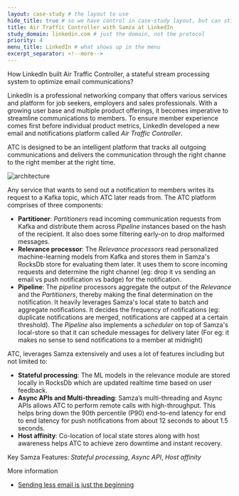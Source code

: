 ```yaml
---
layout: case-study # the layout to use
hide_title: true # so we have control in case-study layout, but can still use page
title: Air Traffic Controller with Samza at LinkedIn
study_domain: linkedin.com # just the domain, not the protocol
priority: 4
menu_title: LinkedIn # what shows up in the menu
excerpt_separator: <!--more-->
---
```

<!--
   Licensed to the Apache Software Foundation (ASF) under one or more
   contributor license agreements.  See the NOTICE file distributed with
   this work for additional information regarding copyright ownership.
   The ASF licenses this file to You under the Apache License, Version 2.0
   (the "License"); you may not use this file except in compliance with
   the License.  You may obtain a copy of the License at

       http://www.apache.org/licenses/LICENSE-2.0

   Unless required by applicable law or agreed to in writing, software
   distributed under the License is distributed on an "AS IS" BASIS,
   WITHOUT WARRANTIES OR CONDITIONS OF ANY KIND, either express or implied.
   See the License for the specific language governing permissions and
   limitations under the License.
-->

How LinkedIn built Air Traffic Controller, a stateful stream processing system to optimize email communications?

<!--more-->

LinkedIn is a professional networking company that offers various services and platform for job seekers, employers and sales professionals. With a growing user base and multiple product offerings, it becomes imperative to streamline communications to members. To ensure member experience comes first before individual product metrics, LinkedIn developed a new email and notifications platform called *Air Traffic Controller*.

ATC is designed to be an intelligent platform that tracks all outgoing communications and delivers the communication through the right channe to the right member at the right time.

<img src="/img/{{site.version}}/case-studies/linkedin-atc-samza-pipeline.png" alt="architecture" style="max-width: 80%; height: auto;" onclick="window.open(this.src)"/>

Any service that wants to send out a notification to members writes its request to a Kafka topic, which ATC later reads from. The ATC platform comprises of three components:

- **Partitioner**: _Partitioners_ read incoming communication requests from Kafka and distribute them across _Pipeline_ instances based on the hash of the recipient. It also does some
filtering early-on to drop malformed messages.
- **Relevance processor**: The _Relevance processors_ read personalized machine-learning models from Kafka and stores them in Samza's RocksDb store for evaluating them later. It uses them to score incoming requests and determine the right channel (eg: drop it vs sending an email vs push notification vs badge) for the notification.
- **Pipeline**:  The _pipeline_ processors aggregate the output of the _Relevance_ and the _Partitioners_, thereby making the final determination on the notification. It heavily leverages Samza's local state to batch and aggregate notifications. It decides the frequency of notifications (eg: duplicate notifications are merged, notifications are capped at a certain threshold). The _Pipeline_ also implements a _scheduler_ on top of Samza's local-store so that it can schedule messages for delivery later (For eg: it makes no sense to send notifications to a member at midnight)


ATC, leverages Samza extensively and uses a lot of features including but not limited to:

- **Stateful processing**: The ML models in the relevance module are stored locally in RocksDb which are updated realtime time based on user feedback.
- **Async APIs and Multi-threading**: Samza’s multi-threading and Async APIs allows ATC to perform remote calls with high-throughput. This helps bring down the 90th percentile (P90) end-to-end latency for end to end latency for push notifications from about 12 seconds to about 1.5 seconds.
- **Host affinity**: Co-location of local state stores along with host awareness helps ATC to achieve zero downtime and instant recovery.

Key Samza Features: *Stateful processing*, *Async API*, *Host affinity*

More information

- [Sending less email is just the beginning](https://blog.linkedin.com/2015/11/10/sending-less-email-is-just-the-beginning)
